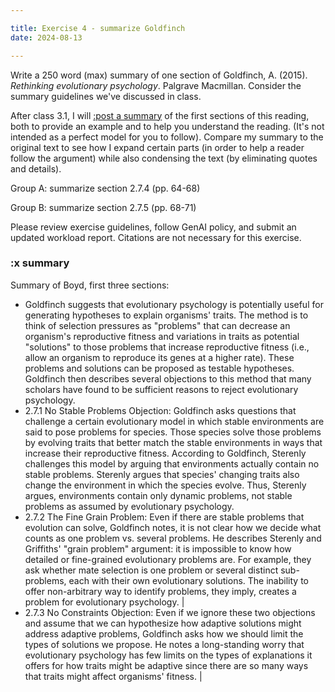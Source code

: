 ```yaml
---

title: Exercise 4 - summarize Goldfinch
date: 2024-08-13

---
```

Write a 250 word (max) summary of one section of Goldfinch, A. (2015). _Rethinking evolutionary psychology_. Palgrave Macmillan. Consider the summary guidelines we've discussed in class.

After class 3.1, I will [:post a summary](#x-summary) of the first sections of this reading, both to provide an example and to help you understand the reading. (It's not intended as a perfect model for you to follow). Compare my summary to the original text to see how I expand certain parts (in order to help a reader follow the argument) while also condensing the text (by eliminating quotes and details).

Group A: summarize section 2.7.4 (pp. 64-68)

Group B: summarize section 2.7.5 (pp. 68-71)

Please review exercise guidelines, follow GenAI policy, and submit an updated workload report. Citations are not necessary for this exercise.

### :x summary

<!-- not posted yet -->

<!--
<div class="custom-table">

 |  Original  |  Frome summary |
 | ---	 | ---	 |
  |  Even if considerations of selection do not guarantee massive modularity in any shape, the possibility remains that there might nevertheless be psychological adaptations and that, accordingly, it might be useful to hypothesise between adaptive problems and possible adaptive solutions. But even this has been challenged. The following objections are activated at different points during the methodological process of hypothesising between adaptive problem and adaptive solutions. And, as we will see, they are legitimate and pressing questions—questions that many have taken to have sufficiently destabilised methodological adaptationism in psychology.  |  Goldfinch suggests that evolutionary psychology is potentially useful for generating hypotheses to explain organisms' traits. The method is to think of selection pressures as "problems" that can decrease an organism's reproductive fitness and variations in traits as potential "solutions" to those problems that increase reproductive fitness (i.e., allow an organism to reproduce its genes at a higher rate). These problems and solutions can be proposed as testable hypotheses. Goldfinch then describes several objections to this method that many scholars have found to be sufficient reasons to reject evolutionary psychology. |
 | 2.7.1 No Stable Problems Objection<br><br>Were adaptive problems sufficiently stable to allow selection to engineer stable solutions? What if the relationship between environments, especially social environments that involve interdependent decision problems, and evolving populations is far more dynamic than evolutionary psychologists realise?<br><br>Sterelny (1995: 372) claims that there are, in fact, 'no stable problems to which natural selection can grind out a solution'. This argument also appears in Sterelny and Griffiths (1999). As you can see, this kind of argument, if successful, would pull the entire rug from underneath evolutionary psychology. The thought is that evolutionary arm races destabilise adaptive problems. And as evolutionary psychology trades on adaptive problems, evolutionary arm races also destabilises evolutionary psychology.<br>An arms race involves feedback: a problem arises, a solution emerges, but the emergence of the solution creates pressure on the original problem, changes it, transforms it, thereby requiring the solution to change, and so on. Sterelny observes that, 'As men evolved to detect ovulation, women evolve to conceal it. As we evolve to detect cheaters and others of uncooperative dispositions, emotion-mimics evolve better and better fakes of a trustworthy and honest face' (1995: 372). So evolutionary psychology methodology seems to trade on an overly simplistic characterisation of evolution, on stable adaptive problems and adaptive problems. How then can that methodology possibly capture this dynamic, this interactive character of evolution?<br><br>Do evolutionary arms races destabilise adaptive problems? I don't believe they do. But I shall leave that issue for the next chapter because it's important to continue building the strongest possible case against methodological adaptationism in psychology. | 2.7.1 No Stable Problems Objection<br><br>Goldfinch asks questions that challenge a certain evolutionary model in which stable environments are said to pose problems for species. Those species solve those problems by evolving traits that better match the stable environments in ways that increase their reproductive fitness. According to Goldfinch, Sterenly challenges this model by arguing that environments actually contain no stable problems. Sterenly argues that species' changing traits also change the environment in which the species evolve. Thus, Sterenly argues, environments contain only dynamic problems, not stable problems as assumed by evolutionary psychology. |
 | 2.7.2 The Fine Grain Problem<br><br>So let's assume there are adaptive problems. How coarse are those problems? How do we individuate adaptive problems? How do we characterise them? How do we individuate them?<br><br>The problem of how to individuate correctly domains that specialised adaptations are purported to operate on is what Sterelny and Griffiths (1999) call the 'grain problem'. How coarse or fine is the grain of a domain? How specific is the adaptive problem? Sterelny and Griffiths (1999: 328) ask us to consider the domain of 'mate selection':<br><br>"Is the problem of mate choice a single problem or a mosaic of many distinct problems? These problems might include: When should I be unfaithful to my usual partner? When should I desert my old partner? When should I help my sibs find a partner? When and how should I punish infidelity?"<br><br>The correct identification and characterisation of adaptive problems is not obvious. Is 'mate selection' one adaptive problem, with several sub-problems? Or is 'mate selection' a reference to many distinctive adaptive problems? There seems to be no principled way of answering this. It seems arbitrary. | 2.7.2 The Fine Grain Problem<br><br>Even if there are stable problems that evolution can solve, Goldfinch notes, it is not clear how we decide what counts as one problem vs. several problems. He describes Sterenly and Griffiths' "grain problem" argument: it is impossible to know how detailed or fine-grained evolutionary problems are. For example, they ask whether mate selection is one problem or several distinct sub-problems, each with their own evolutionary solutions. The inability to offer non-arbitrary way to identify problems, they imply, creates a problem for evolutionary psychology. |
 | 2.7.3 No Constraints Objection<br><br>But suppose we have fixed the grain of the problem according to our own satisfaction. We can now reason from the adaptive problem to the adaptive solution—or vice versa. But how constrained will our reasoning be? How elastic? In other words, from an adaptive problem can we straightforwardly read off an adaptive solution (or vice versa)? Or will there be many possible reasoning trajectories—perhaps too many? A long standing, deeply entrenched worry in the literature is that the reasoning between adaptive problem and adaptive solution is too elastic. Fitness considerations can be so flexible that it seems possible to reason between adaptive problem A1 and a spectrum of possible adaptive solutions S1, S2, ... Sn. And so too the other way: with sufficient ingenuity, fitness benefits can be imagined for almost any observed behaviour.<br><br>This concern is frequently cashed out into a very strong position: that evolutionary psychology hypotheses are unconstrained, that there is a free for all, a Darwinian Wild West of hypotheses. For example, Richardson declares that 'Just about anything is consistent with some evolutionary model or other' (2007: 65). Gray et al. (2003) approvingly quote Rosen (1982), who quips that there are only two limiting factors that constrain adaptation hypotheses: the imagination of the theorist and the gullibility of the audience.<br><br>So there is indeterminacy with respect to both the grain of the adaptive problem and, more seriously, in the (potentially runaway) multiplicity of possible hypotheses. But let us suppose that we have settled upon a hypothesis. Suppose, despite the indeterminacy, the elasticity, we have arrived at a hypothesis: that adaptive problem A1 is solved by psychological adaptation S1. How good would that be as an explanation? | 2.7.3 No Constraints Objection<br><br>Even if we ignore these two objections and assume that we can hypothesize how adaptive solutions might address adaptive problems, Goldfinch asks how we should limit the types of solutions we propose. He notes a long-standing worry that evolutionary psychology has few limits on the types of explanations it offers for how traits might be adaptive since there are so many ways that traits might affect organisms' fitness. |
</div>
 -->

Summary of Boyd, first three sections:

- Goldfinch suggests that evolutionary psychology is potentially useful for generating hypotheses to explain organisms' traits. The method is to think of selection pressures as "problems" that can decrease an organism's reproductive fitness and variations in traits as potential "solutions" to those problems that increase reproductive fitness (i.e., allow an organism to reproduce its genes at a higher rate). These problems and solutions can be proposed as testable hypotheses. Goldfinch then describes several objections to this method that many scholars have found to be sufficient reasons to reject evolutionary psychology.
- 2.7.1 No Stable Problems Objection: Goldfinch asks questions that challenge a certain evolutionary model in which stable environments are said to pose problems for species. Those species solve those problems by evolving traits that better match the stable environments in ways that increase their reproductive fitness. According to Goldfinch, Sterenly challenges this model by arguing that environments actually contain no stable problems. Sterenly argues that species' changing traits also change the environment in which the species evolve. Thus, Sterenly argues, environments contain only dynamic problems, not stable problems as assumed by evolutionary psychology.
- 2.7.2 The Fine Grain Problem: Even if there are stable problems that evolution can solve, Goldfinch notes, it is not clear how we decide what counts as one problem vs. several problems. He describes Sterenly and Griffiths' "grain problem" argument: it is impossible to know how detailed or fine-grained evolutionary problems are. For example, they ask whether mate selection is one problem or several distinct sub-problems, each with their own evolutionary solutions. The inability to offer non-arbitrary way to identify problems, they imply, creates a problem for evolutionary psychology. |
- 2.7.3 No Constraints Objection: Even if we ignore these two objections and assume that we can hypothesize how adaptive solutions might address adaptive problems, Goldfinch asks how we should limit the types of solutions we propose. He notes a long-standing worry that evolutionary psychology has few limits on the types of explanations it offers for how traits might be adaptive since there are so many ways that traits might affect organisms' fitness. |
